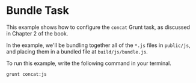 # Bundle Task

This example shows how to configure the `concat` Grunt task, as discussed in Chapter 2 of the book.

In the example, we'll be bundling together all of the `*.js` files in `public/js`, and placing them in a bundled file at `build/js/bundle.js`.

To run this example, write the following command in your terminal.

```shell
grunt concat:js
```

